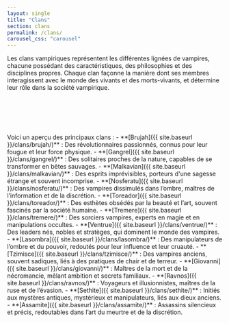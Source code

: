 ```yaml
---
layout: single
title: "Clans"
section: clans
permalink: /clans/
carousel_css: "carousel"
---
```


Les clans vampiriques représentent les différentes lignées de vampires, chacune possédant des caractéristiques, des philosophies et des disciplines propres. Chaque clan façonne la manière dont ses membres interagissent avec le monde des vivants et des morts-vivants, et détermine leur rôle dans la société vampirique.
<div class="carousel">
  <div class="carousel__container">
    <img src="{{ site.baseurl }}/assets/images/svg/clan/brujah.svg" alt="">
    <img src="{{ site.baseurl }}/assets/images/svg/clan/gangrel.svg" alt="">
    <img src="{{ site.baseurl }}/assets/images/svg/clan/malkav.svg" alt="">
    <img src="{{ site.baseurl }}/assets/images/svg/clan/nosferatu.svg" alt="">
    <img src="{{ site.baseurl }}/assets/images/svg/clan/toreador.svg" alt="">
    <img src="{{ site.baseurl }}/assets/images/svg/clan/tremere.svg" alt="">
    <img src="{{ site.baseurl }}/assets/images/svg/clan/assamite.svg" alt="">
    <img src="{{ site.baseurl }}/assets/images/svg/clan/giovanni.svg" alt="">
    <img src="{{ site.baseurl }}/assets/images/svg/clan/lasombras.svg" alt="">
    <img src="{{ site.baseurl }}/assets/images/svg/clan/ravnos.svg" alt="">
    <img src="{{ site.baseurl }}/assets/images/svg/clan/sethite.svg" alt="">
    <img src="{{ site.baseurl }}/assets/images/svg/clan/tzimice.svg" alt="">
    <img src="{{ site.baseurl }}/assets/images/svg/clan/ventrue.svg" alt="">
  </div>
</div>
<br/><br/><br/><br/>
Voici un aperçu des principaux clans :
- **[Brujah]({{ site.baseurl }}/clans/brujah/)** : Des révolutionnaires passionnés, connus pour leur fougue et leur force physique.
- **[Gangrel]({{ site.baseurl }}/clans/gangrel/)** : Des solitaires proches de la nature, capables de se transformer en bêtes sauvages.
- **[Malkavian]({{ site.baseurl }}/clans/malkavian/)** : Des esprits imprévisibles, porteurs d'une sagesse étrange et souvent incomprise.
- **[Nosferatu]({{ site.baseurl }}/clans/nosferatu/)** : Des vampires dissimulés dans l’ombre, maîtres de l’information et de la discrétion.
- **[Toreador]({{ site.baseurl }}/clans/toreador/)** : Des esthètes obsédés par la beauté et l’art, souvent fascinés par la société humaine.
- **[Tremere]({{ site.baseurl }}/clans/tremere/)** : Des sorciers vampires, experts en magie et en manipulations occultes.
- **[Ventrue]({{ site.baseurl }}/clans/ventrue/)** : Des leaders nés, nobles et stratèges, qui dominent le monde des vampires.
- **[Lasombra]({{ site.baseurl }}/clans/lasombra/)** : Des manipulateurs de l’ombre et du pouvoir, redoutés pour leur influence et leur cruauté.
- **[Tzimisce]({{ site.baseurl }}/clans/tzimisce/)** : Des vampires anciens, souvent sadiques, liés à des pratiques de chair et de terreur.
- **[Giovanni]({{ site.baseurl }}/clans/giovanni/)** : Maîtres de la mort et de la nécromancie, mêlant ambition et secrets familiaux.
- **[Ravnos]({{ site.baseurl }}/clans/ravnos/)** : Voyageurs et illusionnistes, maîtres de la ruse et de l’évasion.
- **[Sethite]({{ site.baseurl }}/clans/sethite/)** : Initiés aux mystères antiques, mystérieux et manipulateurs, liés aux dieux anciens.
- **[Assamite]({{ site.baseurl }}/clans/assamite/)** : Assassins silencieux et précis, redoutables dans l’art du meurtre et de la discrétion.
